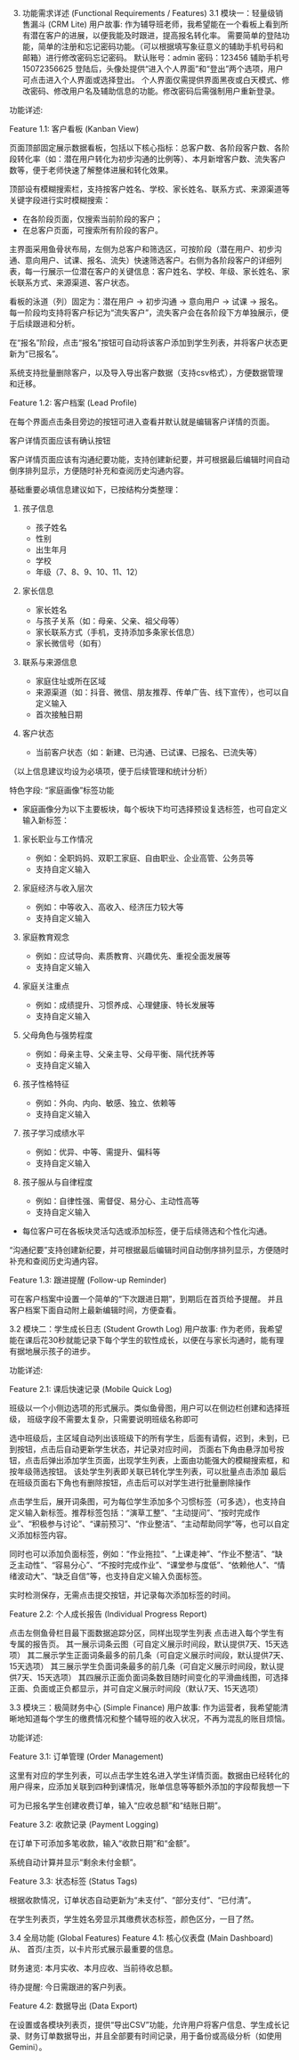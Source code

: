 3. 功能需求详述 (Functional Requirements / Features)
3.1 模块一：轻量级销售漏斗 (CRM Lite)
用户故事: 作为辅导班老师，我希望能在一个看板上看到所有潜在客户的进展，以便我能及时跟进，提高报名转化率。
需要简单的登陆功能，简单的注册和忘记密码功能。（可以根据填写象征意义的辅助手机号码和邮箱）进行修改密码忘记密码。
默认账号：admin 密码：123456 辅助手机号15072356625
登陆后，头像处提供“进入个人界面”和“登出”两个选项，用户可点击进入个人界面或选择登出。
个人界面仅需提供界面黑夜或白天模式、修改密码、修改用户名及辅助信息的功能。修改密码后需强制用户重新登录。



功能详述:

Feature 1.1: 客户看板 (Kanban View)

页面顶部固定展示数据看板，包括以下核心指标：总客户数、各阶段客户数、各阶段转化率（如：潜在用户转化为初步沟通的比例等）、本月新增客户数、流失客户数等，便于老师快速了解整体进展和转化效果。

顶部设有模糊搜索栏，支持按客户姓名、学校、家长姓名、联系方式、来源渠道等关键字段进行实时模糊搜索：
- 在各阶段页面，仅搜索当前阶段的客户；
- 在总客户页面，可搜索所有阶段的客户。

主界面采用鱼骨状布局，左侧为总客户和筛选区，可按阶段（潜在用户、初步沟通、意向用户、试课、报名、流失）快速筛选客户。右侧为各阶段客户的详细列表，每一行展示一位潜在客户的关键信息：客户姓名、学校、年级、家长姓名、家长联系方式、来源渠道、客户状态。

看板的泳道（列）固定为：潜在用户 -> 初步沟通 -> 意向用户 -> 试课 -> 报名。每一阶段均支持将客户标记为“流失客户”，流失客户会在各阶段下方单独展示，便于后续跟进和分析。

在“报名”阶段，点击“报名”按钮可自动将该客户添加到学生列表，并将客户状态更新为“已报名”。

系统支持批量删除客户，以及导入导出客户数据（支持csv格式），方便数据管理和迁移。

Feature 1.2: 客户档案 (Lead Profile)


在每个界面点击条目旁边的按钮可进入查看并默认就是编辑客户详情的页面。

客户详情页面应该有确认按钮

客户详情页面应该有沟通纪要功能，支持创建新纪要，并可根据最后编辑时间自动倒序排列显示，方便随时补充和查阅历史沟通内容。



基础重要必填信息建议如下，已按结构分类整理：

1. 孩子信息
   - 孩子姓名
   - 性别
   - 出生年月
   - 学校
   - 年级（7、8、9、10、11、12）

2. 家长信息
   - 家长姓名
   - 与孩子关系（如：母亲、父亲、祖父母等）
   - 家长联系方式（手机，支持添加多条家长信息）
   - 家长微信号（如有）

3. 联系与来源信息
   - 家庭住址或所在区域
   - 来源渠道（如：抖音、微信、朋友推荐、传单广告、线下宣传），也可以自定义输入
   - 首次接触日期

4. 客户状态
   - 当前客户状态（如：新建、已沟通、已试课、已报名、已流失等）

（以上信息建议均设为必填项，便于后续管理和统计分析）


特色字段: “家庭画像”标签功能

- 家庭画像分为以下主要板块，每个板块下均可选择预设复选标签，也可自定义输入新标签：

1. 家长职业与工作情况
   - 例如：全职妈妈、双职工家庭、自由职业、企业高管、公务员等
   - 支持自定义输入

2. 家庭经济与收入层次
   - 例如：中等收入、高收入、经济压力较大等
   - 支持自定义输入

3. 家庭教育观念
   - 例如：应试导向、素质教育、兴趣优先、重视全面发展等
   - 支持自定义输入

4. 家庭关注重点
   - 例如：成绩提升、习惯养成、心理健康、特长发展等
   - 支持自定义输入

5. 父母角色与强势程度
   - 例如：母亲主导、父亲主导、父母平衡、隔代抚养等
   - 支持自定义输入

6. 孩子性格特征
   - 例如：外向、内向、敏感、独立、依赖等
   - 支持自定义输入

7. 孩子学习成绩水平
   - 例如：优异、中等、需提升、偏科等
   - 支持自定义输入

8. 孩子服从与自律程度
   - 例如：自律性强、需督促、易分心、主动性高等
   - 支持自定义输入

- 每位客户可在各板块灵活勾选或添加标签，便于后续筛选和个性化沟通。

“沟通纪要”支持创建新纪要，并可根据最后编辑时间自动倒序排列显示，方便随时补充和查阅历史沟通内容。


Feature 1.3: 跟进提醒 (Follow-up Reminder)

可在客户档案中设置一个简单的“下次跟进日期”，到期后在首页给予提醒。
并且客户档案下面自动附上最新编辑时间，方便查看。













3.2 模块二：学生成长日志 (Student Growth Log)
用户故事: 作为老师，我希望能在课后花30秒就能记录下每个学生的软性成长，以便在与家长沟通时，能有理有据地展示孩子的进步。

功能详述:

Feature 2.1: 课后快速记录 (Mobile Quick Log)

班级以一个小侧边选项的形式展示。类似鱼骨图，用户可以在侧边栏创建和选择班级，
班级字段不需要太复杂，只需要说明班级名称即可

选中班级后，主区域自动列出该班级下的所有学生，后面有请假，迟到，未到，已到按钮，点击后自动更新学生状态，并记录对应时间，
页面右下角由悬浮加号按钮，点击后弹出添加学生页面，出现学生列表，上面由功能强大的模糊搜索框，和按年级筛选按钮。
该处学生列表即关联已转化学生列表，可以批量点击添加
最后在班级页面右下角也有删除按钮，点击后可以对学生进行批量删除操作

点击学生后，展开词条图，可为每位学生添加多个习惯标签（可多选），也支持自定义输入新标签。推荐标签包括：“演草工整”、“主动提问”、“按时完成作业”、“积极参与讨论”、“课前预习”、“作业整洁”、“主动帮助同学”等，也可以自定义添加标签内容。

同时也可以添加负面标签，例如：“作业拖拉”、“上课走神”、“作业不整洁”、“缺乏主动性”、“容易分心”、“不按时完成作业”、“课堂参与度低”、“依赖他人”、“情绪波动大”、“缺乏自信”等，也支持自定义输入负面标签。

实时检测保存，无需点击提交按钮，并记录每次添加标签的时间。

Feature 2.2: 个人成长报告 (Individual Progress Report)

点击左侧鱼骨栏目最下面数据追踪分区，同样出现学生列表
点击进入每个学生有专属的报告页。
其一展示词条云图（可自定义展示时间段，默认提供7天、15天选项）
其二展示学生正面词条最多的前几条（可自定义展示时间段，默认提供7天、15天选项）
其三展示学生负面词条最多的前几条（可自定义展示时间段，默认提供7天、15天选项）
其四展示正面负面词条数目随时间变化的平滑曲线图，可选择正面、负面或正负都显示，并可自定义展示时间段（默认7天、15天选项）


























3.3 模块三：极简财务中心 (Simple Finance)
用户故事: 作为运营者，我希望能清晰地知道每个学生的缴费情况和整个辅导班的收入状况，不再为混乱的账目烦恼。

功能详述:

Feature 3.1: 订单管理 (Order Management)

这里有对应的学生列表，可以点击学生姓名进入学生详情页面。数据由已经转化的用户得来，应添加关联到四种到课情况，账单信息等等额外添加的字段帮我想一下

可为已报名学生创建收费订单，输入“应收总额”和“结账日期”。

Feature 3.2: 收款记录 (Payment Logging)

在订单下可添加多笔收款，输入“收款日期”和“金额”。

系统自动计算并显示“剩余未付金额”。

Feature 3.3: 状态标签 (Status Tags)

根据收款情况，订单状态自动更新为“未支付”、“部分支付”、“已付清”。

在学生列表页，学生姓名旁显示其缴费状态标签，颜色区分，一目了然。










3.4 全局功能 (Global Features)
Feature 4.1: 核心仪表盘 (Main Dashboard)
从、
首页/主页，以卡片形式展示最重要的信息。

财务速览: 本月实收、本月应收、当前待收总额。

待办提醒: 今日需跟进的客户列表。

Feature 4.2: 数据导出 (Data Export)

在设置或各模块列表页，提供“导出CSV”功能，允许用户将客户信息、学生成长记录、财务订单数据导出，并且全部要有时间记录，用于备份或高级分析（如使用Gemini）。

